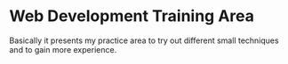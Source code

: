 # Web Development Training Area

Basically it presents my practice area to 
try out different small techniques and to 
gain more experience. 